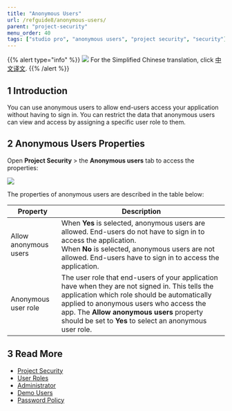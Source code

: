 ```yaml
---
title: "Anonymous Users"
url: /refguide8/anonymous-users/
parent: "project-security"
menu_order: 40
tags: ["studio pro", "anonymous users", "project security", "security"]
---
```


{{% alert type="info" %}}
<img src="attachments/chinese-translation/china.png" style="display: inline-block; margin: 0" /> For the Simplified Chinese translation, click [中文译文](https://cdn.mendix.tencent-cloud.com/documentation/refguide8/anonymous-users.pdf).
{{% /alert %}}

## 1 Introduction

You can use anonymous users to allow end-users access your application without having to sign in. You can restrict the data that anonymous users can view and access by assigning a specific user role to them. 

## 2 Anonymous Users Properties

Open **Project Security** > the **Anonymous users** tab to access the properties:

![](/attachments/refguide8/modeling/menus/view-menu/project-explorer/security/project-security/anonymous-users/anonymous-users-tab.png)

The properties of anonymous users are described in the table below:

| Property              | Description                                                  |
| --------------------- | ------------------------------------------------------------ |
| Allow anonymous users | When **Yes** is selected, anonymous users are allowed. End-users do not have to sign in to access the application. <br />When **No** is selected, anonymous users are not allowed. End-users have to sign in to access the application. |
| Anonymous user role   | The user role that end-users of your application have when they are not signed in. This tells the application which role should be automatically applied to anonymous users who access the app. The **Allow anonymous users** property should be set to **Yes** to select an anonymous user role. |

## 3 Read More

* [Project Security](/refguide8/project-security/)
* [User Roles](/refguide8/user-roles/)
* [Administrator](/refguide8/administrator/)
* [Demo Users](/refguide8/demo-users/)
* [Password Policy](/refguide8/password-policy/)




